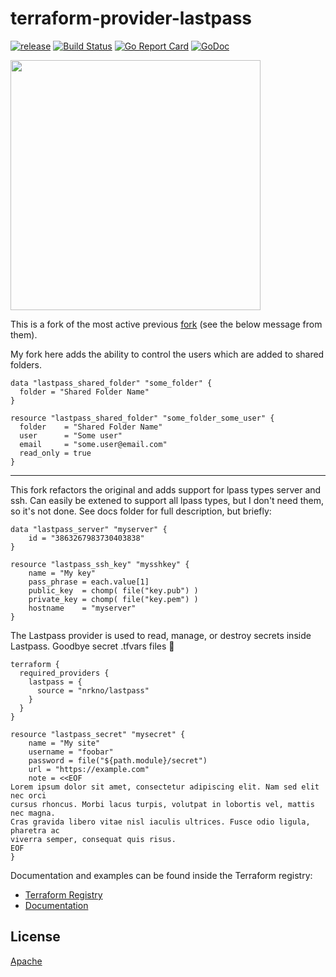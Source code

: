 # terraform-provider-lastpass 
[![release](https://img.shields.io/github/release/nrkno/terraform-provider-lastpass.svg?style=flat-square)](https://github.com/nrkno/terraform-provider-lastpass/releases/latest) [![Build Status](https://travis-ci.com/nrkno/terraform-provider-lastpass.svg?branch=master)](https://travis-ci.com/nrkno/terraform-provider-lastpass) [![Go Report Card](https://goreportcard.com/badge/github.com/nrkno/terraform-provider-lastpass)](https://goreportcard.com/report/github.com/nrkno/terraform-provider-lastpass) [![GoDoc](https://godoc.org/github.com/github.com/nrkno/terraform-provider-lastpass/lastpass?status.svg)](https://godoc.org/github.com/nrkno/terraform-provider-lastpass/lastpass)

<img src="https://cdn.rawgit.com/hashicorp/terraform-website/master/content/source/assets/images/logo-hashicorp.svg" width="400px">

This is a fork of the most active previous [fork](https://github.com/rezroo/terraform-provider-lastpass) (see the below message from them).

My fork here adds the ability to control the users which are added to shared folders.

```hcl
data "lastpass_shared_folder" "some_folder" {
  folder = "Shared Folder Name"
}

resource "lastpass_shared_folder" "some_folder_some_user" {
  folder    = "Shared Folder Name"
  user      = "Some user"
  email     = "some.user@email.com"
  read_only = true
}

```

<hr/>
This fork refactors the original and adds support for lpass types server and ssh. Can easily be extened to support all lpass types,
but I don't need them, so it's not done. See docs folder for full description, but briefly:

```hcl
data "lastpass_server" "myserver" {
    id = "3863267983730403838"
}

resource "lastpass_ssh_key" "mysshkey" {
    name = "My key"
    pass_phrase = each.value[1]
    public_key  = chomp( file("key.pub") )
    private_key = chomp( file("key.pem") )
    hostname    = "myserver"
}
```

The Lastpass provider is used to read, manage, or destroy secrets inside Lastpass. Goodbye secret .tfvars files 👋

```hcl
terraform {
  required_providers {
    lastpass = {
      source = "nrkno/lastpass"
    }
  }
}

resource "lastpass_secret" "mysecret" {
    name = "My site"
    username = "foobar"
    password = file("${path.module}/secret")
    url = "https://example.com"
    note = <<EOF
Lorem ipsum dolor sit amet, consectetur adipiscing elit. Nam sed elit nec orci
cursus rhoncus. Morbi lacus turpis, volutpat in lobortis vel, mattis nec magna.
Cras gravida libero vitae nisl iaculis ultrices. Fusce odio ligula, pharetra ac
viverra semper, consequat quis risus.
EOF
}

```

Documentation and examples can be found inside the Terraform registry:

- [Terraform Registry](https://registry.terraform.io/providers/nrkno/lastpass/latest)
- [Documentation](https://registry.terraform.io/providers/nrkno/lastpass/latest/docs)
 
## License

[Apache](LICENSE)

